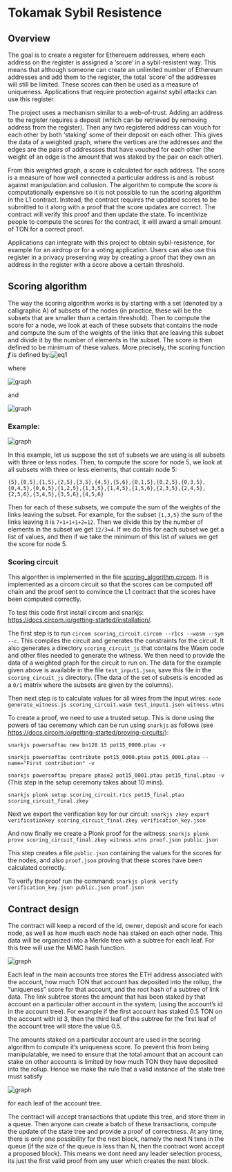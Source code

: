 # Tokamak Sybil Resistence
## Overview
The goal is to create a register for Ethereuem addresses, where each address on the register is assigned a ‘score’ in a sybil-resistent way. This means that although someone can create an unlimited number of Ethereum addresses and add them to the register, the total ‘score’ of the addresses will still be limited. These scores can then be used as a measure of uniqueness. Applications that require protection against sybil attacks can use this register. 

The project uses a mechanism similar to a web-of-trust. Adding an address to the register requires a deposit (which can be retrieved by removing address from the register). Then any two registered address can vouch for each other by both ‘staking’ some of their deposit on each other. This gives the data of a weighted graph, where the vertices are the addresses and the edges are the pairs of addressses that have vouched for each other (the weight of an edge is the amount that was staked by the pair on each other).

From this weighted graph, a score is calculated for each address. The score is a measure of how well connected a particular address is and is robust against manipulation and collusion. The algorithm to compute the score is computationally expensive so it is not possible to run the scoring algorithm in the L1 contract. Instead, the contract requires the updated scores to be submitted to it along with a proof that the score updates are correct. The contract will verify this proof and then update the state. To incentivize people to compute the scores for the contract, it will award a small amount of TON for a correct proof. 

Applications can integrate with this project to obtain sybil-resistence, for example for an airdrop or for a voting application. Users can also use this register in a privacy preserving way by creating a proof that they own an address in the register with a score above a certain threshold.

## Scoring algorithm
The way the scoring algorithm works is by starting with a set (denoted by a calligraphic A) of subsets of the nodes (in practice, these will be the subsets that are smaller than a certain threshold). Then to compute the score for a node, we look at each of these subsets that contains the node and compute the sum of the weights of the links that are leaving this subset and divide it by the number of elements in the subset. The score is then defined to be minimum of these values. More precisely, the scoring function **_f_** is defined by:![eq1](https://github.com/tokamak-network/proof-of-uniqueness/blob/main/img1.png?raw=true) 

where 

![graph](https://github.com/tokamak-network/proof-of-uniqueness/blob/main/img3.png?raw=true)

and

![graph](https://github.com/tokamak-network/proof-of-uniqueness/blob/main/img2.png?raw=true)


### Example:

![graph](https://github.com/tokamak-network/proof-of-uniqueness/blob/main/graph-example.png?raw=true)


In this example, let us suppose the set of subsets we are using is all subsets with three or less nodes. Then, to compute the score for node 5, we look at all subsets with three or less elements, that contain node 5:

```{5},{0,5},{1,5},{2,5},{3,5},{4,5},{5,6},{0,1,5},{0,2,5},{0,3,5},{0,4,5},{0,6,5},{1,2,5},{1,3,5},{1,4,5},{1,5,6},{2,3,5},{2,4,5},{2,5,6},{3,4,5},{3,5,6},{4,5,6}```

Then for each of these subsets, we compute the sum of the weights of the links leaving the subset. For example, for the subset ```{1,3,5}``` the sum of the links leaving it is ```7+1+1+1+2=12```. Then we divide this by the number of elements in the subset we get ```12/3=4```. If we do this for each subset we get a list of values, and then if we take the minimum of this list of values we get the score for node 5.

### Scoring circuit
This algorithm is implemented in the file [scoring_algorithm.circom](https://github.com/tokamak-network/proof-of-uniqueness/blob/main/scoring_algorithm.circom). It is implemented as a circom circuit so that the scores can be computed off chain and the proof sent to convince the L1 contract that the scores have been computed correctly.


To test this code first install circom and snarkjs: https://docs.circom.io/getting-started/installation/.

The first step is to run ```circom scoring_circuit.circom --r1cs --wasm --sym --c```. This compiles the circuit and generates the constraints for the circuit. It also generates a directory ```scoring_circuit_js``` that contains the Wasm code and other files needed to generate the witness. We then need to provide the data of a weighted graph for the circuit to run on. The data for the example given above is available in the file ```test_input1.json```, save this file in the ```scoring_circuit_js``` directory. (The data of the set of subsets is encoded as a ```0/1``` matrix where the subsets are given by the columns).

Then next step is to calculate values for all wires from the input wires: ```node generate_witness.js scoring_circuit.wasm test_input1.json witness.wtns```

To create a proof, we need to use a trusted setup. This is done using the powers of tau ceremony which can be run using ```snarkjs``` as follows (see https://docs.circom.io/getting-started/proving-circuits/):

```snarkjs powersoftau new bn128 15 pot15_0000.ptau -v```

```snarkjs powersoftau contribute pot15_0000.ptau pot15_0001.ptau --name="First contribution" -v```

```snarkjs powersoftau prepare phase2 pot15_0001.ptau pot15_final.ptau -v``` (This step in the setup ceremony takes about 10 mins).

```snarkjs plonk setup scoring_circuit.r1cs pot15_final.ptau scoring_circuit_final.zkey```

Next we export the verification key for our circuit: ```snarkjs zkey export verificationkey scoring_circuit_final.zkey verification_key.json```

And now finally we create a Plonk proof for the witness: ```snarkjs plonk prove scoring_circuit_final.zkey witness.wtns proof.json public.json```  

This step creates a file ```public.json``` containing the values for the scores for the nodes, and also ```proof.json``` proving that these scores have been calculated correctly.

To verify the proof run the command: ```snarkjs plonk verify verification_key.json public.json proof.json```  

## Contract design

The contract will keep a record of the id, owner, deposit and score for each node, as well as how much each node has staked on each other node. This data will be organized into a Merkle tree with a subtree for each leaf. For this tree will use the MiMC hash function.


![graph](https://github.com/tokamak-network/proof-of-uniqueness/blob/main/img4.jpg?raw=true)

Each leaf in the main accounts tree stores the ETH address associated with the account, how much TON that account has deposited into the rollup, the “uniqueness” score for that account, and the root hash of a subtree of link data. The link subtree stores the amount that has been staked by that account on a particular other account in the system, (using the account’s id in the account tree). For example if the first account has staked 0.5 TON on the account with id 3, then the third leaf of the subtree for the first leaf of the account tree will store the value 0.5. 

The amounts staked on a particular account are used in the scoring algorithm to compute it’s uniqueness score. To prevent this from being manipulatable, we need to ensure that the total amount that an account can stake on other accounts is limited by how much TON they have deposited into the rollup. Hence we make the rule that a valid instance of the state tree must satisfy

![graph](https://github.com/tokamak-network/proof-of-uniqueness/blob/main/img5.png?raw=true)

for each leaf of the account tree.

The contract will accept transactions that update this tree, and store them in a queue. Then anyone can create a batch of these transactions, compute the update of the state tree and provide a proof of correctness. At any time, there is only one possibility for the next block, namely the next N txns in the queue (if the size of the queue is less than N, then the contract wont accept a proposed block). This means we dont need any leader selection process, its just the first valid proof from any user which creates the next block. 
